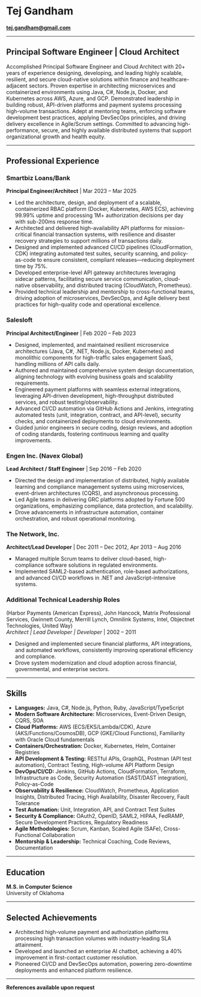 # Tej Gandham  
**tej.gandham@gmail.com**

---

## Principal Software Engineer | Cloud Architect

Accomplished Principal Software Engineer and Cloud Architect with 20+ years of experience designing, developing, and leading highly scalable, resilient, and secure cloud-native solutions within finance and healthcare-adjacent sectors. Proven expertise in architecting microservices and containerized environments using Java, C#, Node.js, Docker, and Kubernetes across AWS, Azure, and GCP. Demonstrated leadership in building robust, API-driven platforms and payment systems processing high-volume transactions. Adept at mentoring teams, enforcing software development best practices, applying DevSecOps principles, and driving delivery excellence in Agile/Scrum settings. Committed to advancing high-performance, secure, and highly available distributed systems that support organizational growth and health equity.

---

## Professional Experience

### Smartbiz Loans/Bank  
**Principal Engineer/Architect** | Mar 2023 – Mar 2025  

- Led the architecture, design, and deployment of a scalable, containerized RBAC platform (Docker, Kubernetes, AWS ECS), achieving 99.99% uptime and processing 1M+ authorization decisions per day with sub-200ms response time.
- Architected and delivered high-availability API platforms for mission-critical financial transaction systems, with resilience and disaster recovery strategies to support millions of transactions daily.
- Designed and implemented advanced CI/CD pipelines (CloudFormation, CDK) integrating automated test suites, security scanning, and policy-as-code to ensure consistent, compliant releases—reducing deployment time by 75%.
- Developed enterprise-level API gateway architectures leveraging sidecar patterns, facilitating secure service communication, cloud-native observability, and distributed tracing (CloudWatch, Prometheus).
- Provided technical leadership and mentorship to cross-functional teams, driving adoption of microservices, DevSecOps, and Agile delivery best practices for high-quality code and operational excellence.

### Salesloft  
**Principal Architect/Engineer** | Feb 2020 – Feb 2023  

- Designed, implemented, and maintained resilient microservice architectures (Java, C#, .NET, Node.js, Docker, Kubernetes) and monolithic components for high-traffic sales engagement SaaS, handling millions of API calls daily.
- Authored and maintained comprehensive system design documentation, aligning technology with evolving business goals and scalability requirements.
- Engineered payment platforms with seamless external integrations, leveraging API-driven development, high-throughput distributed services, and robust testing/observability.
- Advanced CI/CD automation via GitHub Actions and Jenkins, integrating automated tests (unit, integration, contract, and API-level), security checks, and containerized deployments to cloud environments.
- Guided junior engineers in secure coding, design reviews, and adoption of coding standards, fostering continuous learning and quality improvements.

### Engen Inc. (Navex Global)  
**Lead Architect / Staff Engineer** | Sep 2016 – Feb 2020  

- Directed the design and implementation of distributed, highly available learning and compliance management systems using microservices, event-driven architectures (CQRS), and asynchronous processing.
- Led Agile teams in delivering GRC platforms adopted by Fortune 500 organizations, emphasizing compliance, data protection, and scalability.
- Drove advancements in infrastructure automation, container orchestration, and robust operational monitoring.

### The Network, Inc.  
**Architect/Lead Developer** | Dec 2011 – Dec 2012, Apr 2013 – Aug 2016  

- Managed multiple Scrum teams to deliver cloud-based, high-compliance software solutions in regulated environments.
- Implemented SAML2-based authentication, role-based authorizations, and advanced CI/CD workflows in .NET and JavaScript-intensive systems.

### Additional Technical Leadership Roles  
(Harbor Payments (American Express), John Hancock, Matrix Professional Services, Gwinnett County, Merrill Lynch, Omnilink Systems, Intel, Objectnet Technologies, United Way)  
*Architect | Lead Developer | Developer* | 2002 – 2011  

- Designed and implemented secure financial platforms, API integrations, and automated workflows, consistently improving operational efficiency and compliance.
- Drove system modernization and cloud adoption across financial, governmental, and enterprise sectors.

---

## Skills

- **Languages:** Java, C#, Node.js, Python, Ruby, JavaScript/TypeScript
- **Modern Software Architecture:** Microservices, Event-Driven Design, CQRS, SOA
- **Cloud Platforms:** AWS (ECS/EKS/Lambda/CDK), Azure (AKS/Functions/CosmosDB), GCP (GKE/Cloud Functions), Familiarity with Oracle Cloud fundamentals
- **Containers/Orchestration:** Docker, Kubernetes, Helm, Container Registries
- **API Development & Testing:** RESTful APIs, GraphQL, Postman (API test automation), Contract Testing, High-volume API Platform Design
- **DevOps/CI/CD:** Jenkins, GitHub Actions, CloudFormation, Terraform, Infrastructure as Code, Security Automation (SAST/DAST integration), Policy-as-Code
- **Observability & Resilience:** CloudWatch, Prometheus, Application Insights, Distributed Tracing, High Availability, Disaster Recovery, Fault Tolerance
- **Test Automation:** Unit, Integration, API, and Contract Test Suites
- **Security & Compliance:** OAuth2, OpenID, SAML2, HIPAA, FedRAMP, Secure Development Practices, Regulatory Readiness
- **Agile Methodologies:** Scrum, Kanban, Scaled Agile (SAFe), Cross-Functional Collaboration
- **Mentorship & Leadership:** Technical Coaching, Code Reviews, Documentation

---

## Education

**M.S. in Computer Science**  
University of Oklahoma

---

## Selected Achievements

- Architected high-volume payment and authorization platforms processing high transaction volumes with industry-leading SLA attainment.
- Developed and launched an enterprise AI chatbot, achieving a 40% improvement in first-contact customer resolution.
- Pioneered CI/CD and DevSecOps automation, powering zero-downtime deployments and enhanced platform resilience.

---

**References available upon request**
